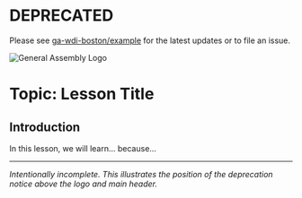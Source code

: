# DEPRECATED
Please see [ga-wdi-boston/example](https://github.com/ga-wdi-boston/example) for the latest updates or to file an issue.

![General Assembly Logo](https://camo.githubusercontent.com/1a91b05b8f4d44b5bbfb83abac2b0996d8e26c92/687474703a2f2f692e696d6775722e636f6d2f6b6538555354712e706e67)

# Topic: Lesson Title

## Introduction

In this lesson, we will learn... because...

---

*Intentionally incomplete. This illustrates the position of the deprecation notice above the logo and main header.*
